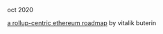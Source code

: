 oct 2020

[a rollup-centric ethereum roadmap](https://ethereum-magicians.org/t/a-rollup-centric-ethereum-roadmap/4698) by vitalik buterin

